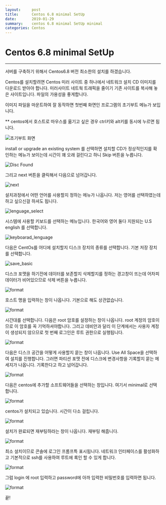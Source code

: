 ```yaml
---
layout:     post
title:      Centos 6.8 minimal SetUp
date:       2019-01-29
summary:    centos 6.8 minimal SetUp minimal
categories: Centos
---
```


# Centos 6.8 minimal SetUp
---
서버를 구축하기 위해서 Centos6.8 버전 최소한의 설치를 하겠습니다.

Centos를 설치할려면 Centos 미러 사이트 중 하나에서 네트워크 설치 CD 이미지를 다운로드 받아야 합니다. 미러사이트 네트웍 트래픽을 줄이기 기존 사이트를 복사해 놓은 사이트입니다. 파일의 가용성을 좋게합니다.

이미지 파일을 마운트하여 잘 동작하면 첫번째 화면인 프로그램의 초기부트 메뉴가 보입니다.

** centos에서 호스트로 마우스를 옮기고 싶은 경우 ctrl키와 alt키를 동시에 누르면 됩니다.

![초기부트 화면](https://user-images.githubusercontent.com/16702158/51790489-6e14fd80-21d9-11e9-9794-0f06467b6221.PNG)

install or upgrade an existing system 를 선택하면 설치할 CD가 정상적인지를 확인하는 메뉴가 보이는데 시간이 꽤 오래 걸린다고 하니 Skip 버튼을 누릅니다.

![Disc Found](https://user-images.githubusercontent.com/16702158/51790493-871dae80-21d9-11e9-8d86-4fcfacb03d24.PNG)

그리고 next 버튼을 클릭해서 다음으로 넘어갑니다.

![next](https://user-images.githubusercontent.com/16702158/51790494-8c7af900-21d9-11e9-8d3d-b9a39738fef9.PNG)

설치과정에서 어떤 언어를 사용할지 정하는 메뉴가 나옵니다. 저는 영어를 선택하였는데 하고 싶으신걸 하셔도 됩니다.

![lenguage_select](https://user-images.githubusercontent.com/16702158/51790496-90a71680-21d9-11e9-8fc0-05ceded769d9.PNG)

시스템에 사용할 키보드를 선택하는 메뉴입니다. 한국어와 영어 둘다 지원되는 U.S english 를 선택합니다.

![keyboarad_lenguage](https://user-images.githubusercontent.com/16702158/51790497-943a9d80-21d9-11e9-8087-fb7b76941a07.PNG)

다음은 CentOs를 어디에 설치할지 디스크 장치의 종류를 선택합니다. 기본 저장 장치를 선택합니다.

![save_basic](https://user-images.githubusercontent.com/16702158/51790500-98ff5180-21d9-11e9-8fa7-47e2d560fe76.PNG)

디스크 포맷을 하기전에 데이터를 보존할지 삭제할지를 정하는 경고창이 뜨는데 어차피 데이터가 비어있으므로 삭제 버튼을 누릅니다.

![format](https://user-images.githubusercontent.com/16702158/51790501-9ef53280-21d9-11e9-8dbe-172410278897.PNG)

호스트 명을 입력하는 창이 나옵니다. 기본으로 해도 상관없습니다.

![format](https://user-images.githubusercontent.com/16702158/51790503-a3b9e680-21d9-11e9-86e8-6ccc58718329.PNG)

시간대를 선택합니다. 다음은 root 암호를 설정하는 창이 나옵니다. root 계정의 암호이므로 이 암호를 꼭 기억하셔야합니다. 그리고 데비안과 달리 이 단계에서는 사용자 계정이 생성되지 않으므로 첫 번째 로그인은 루트 권한으로 실행됩니다.

![format](https://user-images.githubusercontent.com/16702158/51790507-a7e60400-21d9-11e9-8131-986d65a39499.PNG)

다음은 디스크 공간을 어떻게 사용할지 묻는 창이 나옵니다. Use All Space을 선택하여 설치를 진행합니다. 그러면 파티션 포맷 전에 디스크에 변경사항을 기록할지 묻는 메세지가 나옵니다. 기록한다고 하고 넘어갑니다.

![format](https://user-images.githubusercontent.com/16702158/51790509-ab798b00-21d9-11e9-8c69-8998bb93ed39.PNG)

다음은 centos에 추가할 소프트웨어들을 선택하는 창입니다. 여기서 minimal로 선택합니다.

![format](https://user-images.githubusercontent.com/16702158/51790510-af0d1200-21d9-11e9-8695-19b214a8d6bc.PNG)

centos가 설치되고 있습니다. 시간이 다소 걸립니다.

![format](https://user-images.githubusercontent.com/16702158/51790511-b2080280-21d9-11e9-87cf-316f6901142a.PNG)

설치가 완료되면 재부팅하라는 창이 나옵니다. 재부팅 해줍니다.

![format](https://user-images.githubusercontent.com/16702158/51790514-b59b8980-21d9-11e9-84dc-2dae8c8dcc9d.PNG)

최소 설치이므로 콘솔에 로그인 프롬프특 표시됩니다. 네트워크 인터페이스를 활성화하고 기본적으로 ssh를 사용하여 루트에 록인 할 수 있게 합니다.

![format](https://user-images.githubusercontent.com/16702158/51790515-b8967a00-21d9-11e9-8ca9-9413c47a7563.PNG)

그럼 login 에 root 입력하고 password에 아까 입력한 비밀번호를 입력하면 됩니다.

![format](https://user-images.githubusercontent.com/16702158/51790516-baf8d400-21d9-11e9-9b0d-02196f9d760a.PNG)

끝!